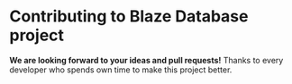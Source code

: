 # Contributing to Blaze Database project
**We are looking forward to your ideas and pull requests!** Thanks to every developer who spends own time to make this project better.
